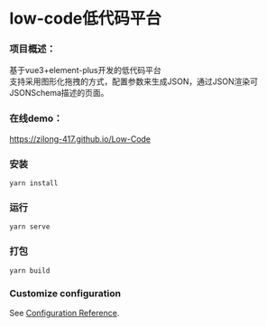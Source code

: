 # low-code低代码平台
### 项目概述：
基于vue3+element-plus开发的低代码平台<br>
支持采用图形化拖拽的方式，配置参数来生成JSON，通过JSON渲染可JSONSchema描述的页面。
### 在线demo：
https://zilong-417.github.io/Low-Code
### 安装
```
yarn install
```

### 运行
```
yarn serve
```

### 打包
```
yarn build
```

### Customize configuration
See [Configuration Reference](https://cli.vuejs.org/config/).
